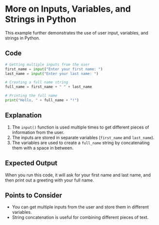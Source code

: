 # More on Inputs, Variables, and Strings in Python

This example further demonstrates the use of user input, variables, and strings in Python.

## Code

```python
# Getting multiple inputs from the user
first_name = input("Enter your first name: ")
last_name = input("Enter your last name: ")

# Creating a full name string
full_name = first_name + " " + last_name

# Printing the full name
print("Hello, " + full_name + "!")
```

## Explanation

1. The `input()` function is used multiple times to get different pieces of information from the user.
2. The inputs are stored in separate variables (`first_name` and `last_name`).
3. The variables are used to create a `full_name` string by concatenating them with a space in between.

## Expected Output

When you run this code, it will ask for your first name and last name, and then print out a greeting with your full name.

## Points to Consider

- You can get multiple inputs from the user and store them in different variables.
- String concatenation is useful for combining different pieces of text.
